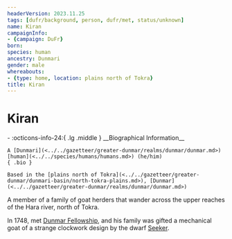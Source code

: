 ```yaml
---
headerVersion: 2023.11.25
tags: [dufr/background, person, dufr/met, status/unknown]
name: Kiran
campaignInfo:
- {campaign: DuFr}
born:
species: human
ancestry: Dunmari
gender: male
whereabouts:
- {type: home, location: plains north of Tokra}
title: Kiran
---
```

# Kiran
<div class="grid cards ext-narrow-margin ext-one-column" markdown>
- :octicons-info-24:{ .lg .middle } __Biographical Information__

    A [Dunmari](<../../gazetteer/greater-dunmar/realms/dunmar/dunmar.md>) [human](<../../species/humans/humans.md>) (he/him)  
    { .bio }

    Based in the [plains north of Tokra](<../../gazetteer/greater-dunmar/dunmari-basin/north-tokra-plains.md>), [Dunmar](<../../gazetteer/greater-dunmar/realms/dunmar/dunmar.md>)
</div>


A member of a family of goat herders that wander across the upper reaches of the Hara river, north of Tokra. 

In 1748, met [Dunmar Fellowship](<../pcs/dunmar-fellowship/dunmar-fellowship.md>), and his family was gifted a mechanical goat of a strange clockwork design by the dwarf [Seeker](<../pcs/dunmar-fellowship/seeker.md>). 